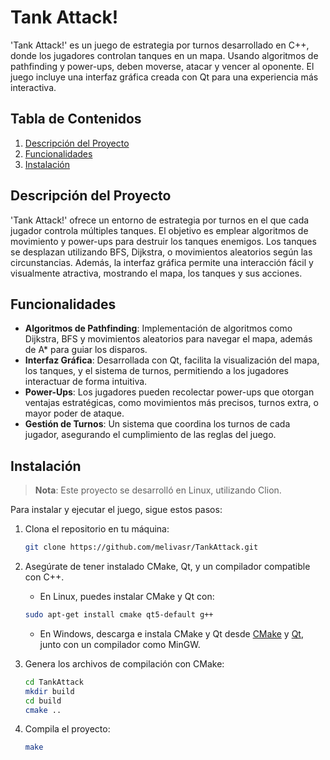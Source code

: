 # Tank Attack!

'Tank Attack!' es un juego de estrategia por turnos desarrollado en C++, donde los jugadores controlan tanques en un mapa. Usando algoritmos de pathfinding y power-ups, deben moverse, atacar y vencer al oponente. El juego incluye una interfaz gráfica creada con Qt para una experiencia más interactiva.

## Tabla de Contenidos
1. [Descripción del Proyecto](#descripción-del-proyecto)
2. [Funcionalidades](#funcionalidades)
3. [Instalación](#instalación)

## Descripción del Proyecto

'Tank Attack!' ofrece un entorno de estrategia por turnos en el que cada jugador controla múltiples tanques. El objetivo es emplear algoritmos de movimiento y power-ups para destruir los tanques enemigos. Los tanques se desplazan utilizando BFS, Dijkstra, o movimientos aleatorios según las circunstancias. Además, la interfaz gráfica permite una interacción fácil y visualmente atractiva, mostrando el mapa, los tanques y sus acciones.

## Funcionalidades

- **Algoritmos de Pathfinding**: Implementación de algoritmos como Dijkstra, BFS y movimientos aleatorios para navegar el mapa, además de A* para guiar los disparos.
- **Interfaz Gráfica**: Desarrollada con Qt, facilita la visualización del mapa, los tanques, y el sistema de turnos, permitiendo a los jugadores interactuar de forma intuitiva.
- **Power-Ups**: Los jugadores pueden recolectar power-ups que otorgan ventajas estratégicas, como movimientos más precisos, turnos extra, o mayor poder de ataque.
- **Gestión de Turnos**: Un sistema que coordina los turnos de cada jugador, asegurando el cumplimiento de las reglas del juego.

## Instalación

> **Nota**: Este proyecto se desarrolló en Linux, utilizando Clion.

Para instalar y ejecutar el juego, sigue estos pasos:

1. Clona el repositorio en tu máquina:

    ```bash
    git clone https://github.com/melivasr/TankAttack.git
    ```

2. Asegúrate de tener instalado CMake, Qt, y un compilador compatible con C++.

    - En Linux, puedes instalar CMake y Qt con:

    ```bash
    sudo apt-get install cmake qt5-default g++
    ```

    - En Windows, descarga e instala CMake y Qt desde [CMake](https://cmake.org/download/) y [Qt](https://www.qt.io/download), junto con un compilador como MinGW.

3. Genera los archivos de compilación con CMake:

    ```bash
    cd TankAttack
    mkdir build
    cd build
    cmake ..
    ```

4. Compila el proyecto:

    ```bash
    make
    ```

